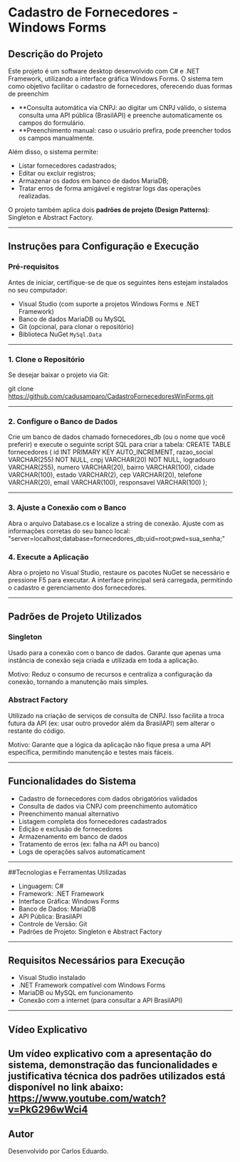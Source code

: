 # Cadastro de Fornecedores - Windows Forms

##  Descrição do Projeto

Este projeto é um software desktop desenvolvido com C# e .NET Framework, utilizando a interface gráfica Windows Forms. O sistema tem como objetivo facilitar o cadastro de fornecedores, oferecendo duas formas de preenchim

- **Consulta automática via CNPJ: ao digitar um CNPJ válido, o sistema consulta uma API pública (BrasilAPI) e preenche automaticamente os campos do formulário.
- **Preenchimento manual: caso o usuário prefira, pode preencher todos os campos manualmente.

Além disso, o sistema permite:
- Listar fornecedores cadastrados;
- Editar ou excluir registros;
- Armazenar os dados em banco de dados MariaDB;
- Tratar erros de forma amigável e registrar logs das operações realizadas.

O projeto também aplica dois **padrões de projeto (Design Patterns)**: Singleton e Abstract Factory.

---

## Instruções para Configuração e Execução

### Pré-requisitos

Antes de iniciar, certifique-se de que os seguintes itens estejam instalados no seu computador:

- Visual Studio (com suporte a projetos Windows Forms e .NET Framework)
- Banco de dados MariaDB ou MySQL
- Git (opcional, para clonar o repositório)
- Biblioteca NuGet `MySql.Data`

---

### 1. Clone o Repositório

Se desejar baixar o projeto via Git:

git clone https://github.com/cadusamparo/CadastroFornecedoresWinForms.git

---

### 2. Configure o Banco de Dados
Crie um banco de dados chamado fornecedores_db (ou o nome que você preferir) e execute o seguinte script SQL para criar a tabela:
CREATE TABLE fornecedores (
  id INT PRIMARY KEY AUTO_INCREMENT,
  razao_social VARCHAR(255) NOT NULL,
  cnpj VARCHAR(20) NOT NULL,
  logradouro VARCHAR(255),
  numero VARCHAR(20),
  bairro VARCHAR(100),
  cidade VARCHAR(100),
  estado VARCHAR(2),
  cep VARCHAR(20),
  telefone VARCHAR(20),
  email VARCHAR(100),
  responsavel VARCHAR(100)
);

---

### 3. Ajuste a Conexão com o Banco
Abra o arquivo Database.cs e localize a string de conexão. Ajuste com as informações corretas do seu banco local:
"server=localhost;database=fornecedores_db;uid=root;pwd=sua_senha;"

### 4. Execute a Aplicação
Abra o projeto no Visual Studio, restaure os pacotes NuGet se necessário e pressione F5 para executar. A interface principal será carregada, permitindo o cadastro e gerenciamento dos fornecedores.

---

## Padrões de Projeto Utilizados

### Singleton
Usado para a conexão com o banco de dados. Garante que apenas uma instância de conexão seja criada e utilizada em toda a aplicação.

Motivo: Reduz o consumo de recursos e centraliza a configuração da conexão, tornando a manutenção mais simples.

### Abstract Factory

Utilizado na criação de serviços de consulta de CNPJ. Isso facilita a troca futura da API (ex: usar outro provedor além da BrasilAPI) sem alterar o restante do código.

Motivo: Garante que a lógica da aplicação não fique presa a uma API específica, permitindo manutenção e testes mais fáceis.

---

## Funcionalidades do Sistema
- Cadastro de fornecedores com dados obrigatórios validados
- Consulta de dados via CNPJ com preenchimento automático
- Preenchimento manual alternativo
- Listagem completa dos fornecedores cadastrados
- Edição e exclusão de fornecedores
- Armazenamento em banco de dados
- Tratamento de erros (ex: falha na API ou banco)
- Logs de operações salvos automaticament

---

##Tecnologias e Ferramentas Utilizadas
- Linguagem: C#
- Framework: .NET Framework
- Interface Gráfica: Windows Forms
- Banco de Dados: MariaDB
- API Pública: BrasilAPI
- Controle de Versão: Git
- Padrões de Projeto: Singleton e Abstract Factory

---

## Requisitos Necessários para Execução
- Visual Studio instalado
- .NET Framework compatível com Windows Forms
- MariaDB ou MySQL em funcionamento
- Conexão com a internet (para consultar a API BrasilAPI)

---

## Vídeo Explicativo
Um vídeo explicativo com a apresentação do sistema, demonstração das funcionalidades e justificativa técnica dos padrões utilizados está disponível no link abaixo:
https://www.youtube.com/watch?v=PkG296wWci4
---

##  Autor

Desenvolvido por Carlos Eduardo.
